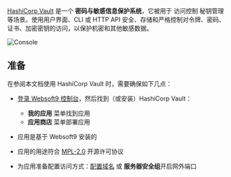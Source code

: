 [HashiCorp Vault](https://www.vaultproject.io/) 是一个 **密码与敏感信息保护系统**，它被用于 访问控制 秘钥管理  等场景。使用用户界面、CLI 或 HTTP API 安全、存储和严格控制对令牌、密码、证书、加密密钥的访问，以保护机密和其他敏感数据。


![Console](https://libs.websoft9.com/Websoft9/DocsPicture/zh/vault/vault-gui-websoft9.jpeg)


## 准备

在参阅本文档使用 HashiCorp Vault 时，需要确保如下几点：

- [登录 Websoft9 控制台](./login-console)，然后找到（或安装）HashiCorp Vault：
  - **我的应用** 菜单找到应用 
  - **应用商店** 菜单部署应用

- 应用是基于 Websoft9 安装的


- 应用的用途符合 [MPL-2.0](https://opensource.org/licenses/MPL-2.0) 开源许可协议


- 为应用准备配置访问方式：[配置域名](./domain-set) 或 **服务器安全组**开启网外端口